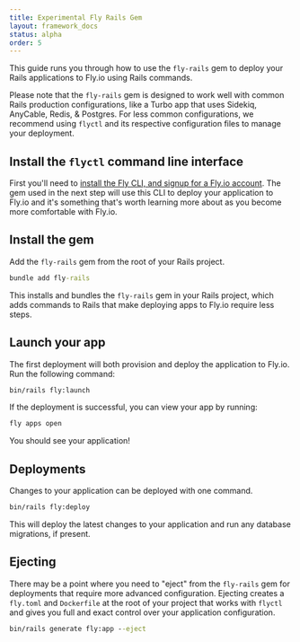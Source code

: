 ```yaml
---
title: Experimental Fly Rails Gem
layout: framework_docs
status: alpha
order: 5
---
```


This guide runs you through how to use the `fly-rails` gem to deploy your Rails applications to Fly.io using Rails commands.

Please note that the `fly-rails` gem is designed to work well with common Rails production configurations, like a Turbo app that uses Sidekiq, AnyCable, Redis, & Postgres. For less common configurations, we recommend using `flyctl` and its respective configuration files to manage your deployment.

## Install the `flyctl` command line interface

First you'll need to [install the Fly CLI, and signup for a Fly.io account](/docs/hands-on/install-flyctl/). The gem used in the next step will use this CLI to deploy your application to Fly.io and it's something that's worth learning more about as you become more comfortable with Fly.io.

## Install the gem

Add the `fly-rails` gem from the root of your Rails project.

```cmd
bundle add fly-rails
```

This installs and bundles the `fly-rails` gem in your Rails project, which adds commands to Rails that make deploying apps to Fly.io require less steps.

## Launch your app

The first deployment will both provision and deploy the application to Fly.io. Run the following command:

```cmd
bin/rails fly:launch
```

If the deployment is successful, you can view your app by running:

```cmd
fly apps open
```

You should see your application!

## Deployments

Changes to your application can be deployed with one command.

```cmd
bin/rails fly:deploy
```

This will deploy the latest changes to your application and run any database migrations, if present.

## Ejecting

There may be a point where you need to "eject" from the `fly-rails` gem for deployments that require more advanced configuration. Ejecting creates a `fly.toml` and `Dockerfile` at the root of your project that works with `flyctl` and gives you full and exact control over your application configuration.

```cmd
bin/rails generate fly:app --eject
```
